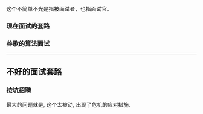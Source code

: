 这个不简单不光是指被面试者，也指面试官。

### 现在面试的套路


### 谷歌的算法面试


---

## 不好的面试套路

### 按坑招聘
最大的问题就是, 这个太被动, 出现了危机的应对措施.
